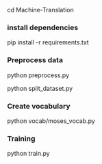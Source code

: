 
cd Machine-Translation

### install dependencies
pip install -r requirements.txt


### Preprocess data
python preprocess.py

python split_dataset.py


### Create vocabulary
python vocab/moses_vocab.py

### Training
python train.py

